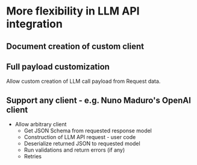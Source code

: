 # More flexibility in LLM API integration

## Document creation of custom client


## Full payload customization

Allow custom creation of LLM call payload from Request data.


## Support any client - e.g. Nuno Maduro's OpenAI client

 - Allow arbitrary client
   - Get JSON Schema from requested response model
   - Construction of LLM API request - user code
   - Deserialize returned JSON to requested model
   - Run validations and return errors (if any)
   - Retries
 
